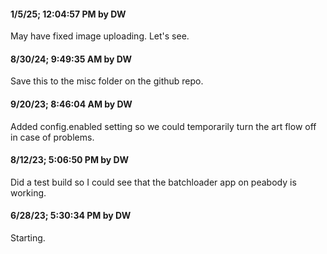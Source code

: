 #### 1/5/25; 12:04:57 PM by DW

May have fixed image uploading. Let's see. 

#### 8/30/24; 9:49:35 AM by DW 

Save this to the misc folder on the github repo.

#### 9/20/23; 8:46:04 AM by DW

Added config.enabled setting so we could temporarily turn the art flow off in case of problems.  

#### 8/12/23; 5:06:50 PM by DW

Did a test build so I could see that the batchloader app on peabody is working. 

#### 6/28/23; 5:30:34 PM by DW

Starting.

